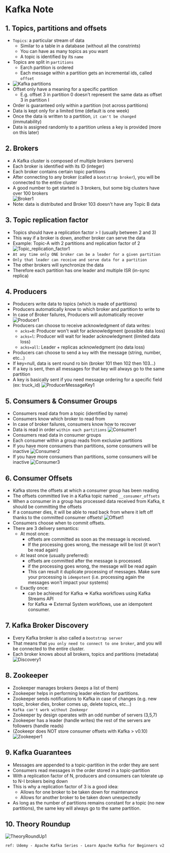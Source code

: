 # Kafka Note
## 1. Topics, partitions and offsets
- `Topics`: a particular stream of data
    - Similar to a table in a database (without all the constrints)
    - You can have as many topics as you want
    - A topic is identified by its `name`
- Topics are split in `partitions`
    - Earch partition is ordered
    - Each message within a partition gets an incremental ids, called `offset` 
- ![Kafka partitions](https://tungexplorer.s3.ap-southeast-1.amazonaws.com/kafka_note/topics_1.JPG)
- Offset only have a meaning for a specific partition
    - E.g. offset 3 in partition 0 doesn't represent the same data as offset 3 in partition I
- Order is guaranteed only within a partition (not across partitions)
- Data is kept only for a limited time (default is one week)
- Once the data is written to a partition, `it can't be changed` (immutability)
- Data is assigned randomly to a partition unless a key is provided (more on this later)

## 2. Brokers 
- A Kafka cluster is composed of multiple brokers (servers)
- Each broker is identified with its ID (integer)
- Each broker contains certain topic partitions
- After connecting to any broker (called a `bootstrap broker`), you will be connected to the entire cluster
- A good number to get started is 3 brokers, but some big clusters have over 100 brokers    
![Broker1](https://tungexplorer.s3.ap-southeast-1.amazonaws.com/kafka_note/btoker_1.JPG)
- Note: data is distributed and Broker 103 doesn't have any Topic B data

## 3. Topic replication factor
- Topics should have a replication factor > I (usually between 2 and 3)
- This way if a broker is down, another broker can serve the data
- Example: Topic-A with 2 partitions and replication factor of 2    
![Topic_replication_factor1](https://tungexplorer.s3.ap-southeast-1.amazonaws.com/kafka_note/topic_replication_factor_2.JPG)
- `At any time only ONE broker can be a leader for a given partition`
- `Only that leader can receive and serve data for a partition`
- The other brokers will synchronize the data
- Therefore each partition has one leader and multiple ISR (in-sync replica)

## 4. Producers
- Producers write data to topics (which is made of partitions)
- Producers automatically know to which broker and partition to write to 
- In case of Broker failures, Producers will automatically recover  
![Producer1](https://tungexplorer.s3.ap-southeast-1.amazonaws.com/kafka_note/producer_1.JPG)
- Producers can choose to receive acknowledgment of data writes:
    - `acks=0`: Producer won't wait for acknowledgment (possible data loss)
    - `acks=l`: Producer will wait for leader acknowledgment (limited data loss)
    - `acks=all`: Leader + replicas acknowledgment (no data loss)
- Producers can choose to send a `key` with the message (string, number, etc...)
- If key=null, data is sent round ro bin (broker 101 then 102 then 103...)
- If a key is sent, then all messages for that key will always go to the same partition
- A key is basically sent if you need message ordering for a specific field (ex: truck_id)
![ProducerMessageKey1](https://tungexplorer.s3.ap-southeast-1.amazonaws.com/kafka_note/producer_message_key_1.JPG)

## 5. Consumers & Consumer Groups
- Consumers read data from a topic (identified by name)
- Consumers know which broker to read from
- In case of broker failures, consumers know how to recover
- Data is read in order `within each partitions`
![Consumer1](https://tungexplorer.s3.ap-southeast-1.amazonaws.com/kafka_note/btoker_1.JPG)
- Consumers read data in consumer groups
- Each consumer within a group reads from exclusive partitions
- If you have more consumers than partitions, some consumers will be inactive
![Consumer2](https://tungexplorer.s3.ap-southeast-1.amazonaws.com/kafka_note/consumer_2.JPG)
- If you have more consumers than partitions, some consumers will be inactive
![Consumer3](https://tungexplorer.s3.ap-southeast-1.amazonaws.com/kafka_note/consumer_3.JPG)

## 6. Consumer Offsets
- Kafka stores the offsets at which a consumer group has been reading
- The offsets committed live in a Kafka topic named `__consumer_offsets`
- When a consumer in a group has processed data received from Kafka, it should be committing the offsets
- If a consumer dies, it will be able to read back from where it left off thanks to the committed consumer offsets!
![Offset1](https://tungexplorer.s3.ap-southeast-1.amazonaws.com/kafka_note/offset_1.JPG)
- Consumers choose when to commit offsets.
- There are 3 delivery semantics:
    - At most once:
        - offsets are committed as soon as the message is received.
        - If the processing goes wrong, the message will be lost (it won't be read again)
    - At least once (usually preferred):
        - offsets are committed after the message is processed.
        - if the processing goes wrong, the message will be read again
        - This can result it duplicate processing of messages. Make sure your processing is `idempotent` (i.e. processing again the messages won't impact your systems)
    - Exactly once:
        - can be achieved for Kafka => Kafka workflows using Kafka Streams API
        - for Kafka => External System workflows, use an idempotent consumer.

## 7. Kafka Broker Discovery
- Every Kafka broker is also called a `bootstrap server`
- That means that `you only need to connect to one broker`, and you will be connected to the entire cluster.
- Each broker knows about all brokers, topics and partitions (metadata)
![Discovery1](https://tungexplorer.s3.ap-southeast-1.amazonaws.com/kafka_note/broker_discovery_1.JPG)

## 8. Zookeeper
- Zookeeper manages brokers (keeps a list of them)
- Zookeeper helps in performing leader election for partitions.
- Zookeeper sends notifications to Kafka in case of changes (e.g. new topic, broker dies, broker comes up, delete topics, etc...)
- `Kafka can't work without Zookeepr`
- Zookeeper by design operates with an odd number of servers (3,5,7)
- Zookeeper has a leader (handle writes) the rest of the servers are followers (handle reads)
- (Zookeepr does NOT store consumer offsets with Kafka > v0.10)
![Zookeeper1](https://tungexplorer.s3.ap-southeast-1.amazonaws.com/kafka_note/zookeeper_1.JPG)

## 9. Kafka Guarantees
- Messages are appended to a topic-partition in the order they are sent
- Consumers read messages in the order stored in a topic-partition
- With a replication factor of N, producers and consumers can tolerate up to N-I brokers being down
- This is why a replication factor of 3 is a good idea:
    - Allows for one broker to be taken down for maintenance
    - Allows for another broker to be taken down unexpectedly
- As long as the number of partitions remains constant for a topic (no new partitions), the same key will always go to the same partition.

## 10. Theory Roundup
![TheoryRoundUp1](https://tungexplorer.s3.ap-southeast-1.amazonaws.com/kafka_note/broker_discovery_1.JPG)

```
ref: Udemy - Apache Kafka Series - Learn Apache Kafka for Beginners v2
```